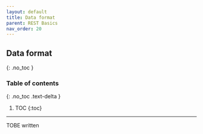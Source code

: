 ```yaml
---
layout: default
title: Data format
parent: REST Basics
nav_order: 20
---
```


## Data format
{: .no_toc }

### Table of contents
{: .no_toc .text-delta }

1. TOC
{:toc}

---

TOBE written
